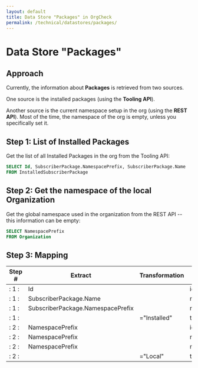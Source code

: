 ```yaml
---
layout: default
title: Data Store "Packages" in OrgCheck  
permalink: /technical/datastores/packages/
---
```


# Data Store "Packages"

## Approach

Currently, the information about **Packages** is retrieved from two sources.

One source is the installed packages (using the **Tooling API**).

Another source is the current namespace setup in the org (using the **REST API**). 
Most of the time, the namespace of the org is empty, unless you specifically set it.

## Step 1: List of Installed Packages

Get the list of all Installed Packages in the org from the Tooling API:

```SQL
SELECT Id, SubscriberPackage.NamespacePrefix, SubscriberPackage.Name 
FROM InstalledSubscriberPackage
```

## Step 2: Get the namespace of the local Organization

Get the global namespace used in the organization from the REST API -- this information can be empty:

```SQL
SELECT NamespacePrefix 
FROM Organization
```

## Step 3: Mapping

| Step # | Extract                           | Transformation         | Load       |
| ------ | --------------------------------- | ---------------------- | ---------- |
| :  1 : | Id                                |                        | id         |
| :  1 : | SubscriberPackage.Name            |                        | name       |
| :  1 : | SubscriberPackage.NamespacePrefix |                        | namespace  |
| :  1 : |                                   | ="Installed"           | type       |
| :  2 : | NamespacePrefix                   |                        | id         |
| :  2 : | NamespacePrefix                   |                        | name       |
| :  2 : | NamespacePrefix                   |                        | namespace  |
| :  2 : |                                   | ="Local"               | type       |
